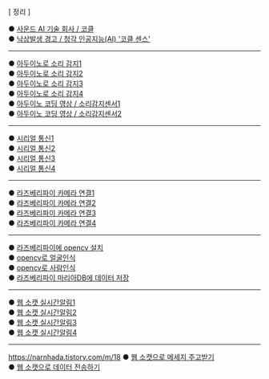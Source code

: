 [ 정리 ] <br>

● [사운드 AI 기술 회사 / 코클](https://cochl.oopy.io/)<br>
● [낙상발생 경고 / 청각 인공지능(AI) '코클 센스'](https://biz.chosun.com/stock/stock_general/2024/01/08/54C4432GBBCYVG4TJE4BR5YTTY/)<br>

***
● [아두이노로 소리 감지1](https://blog.naver.com/3dfuns/223117248010)<br>
● [아두이노로 소리 감지2](https://m.blog.naver.com/damtaja/221999396784)<br>
● [아두이노로 소리 감지3](https://m.blog.naver.com/icbanq/222588844355)<br>
● [아두이노로 소리 감지4](https://blog.naver.com/eduino/223291353027)<br>
● [아두이노 코딩 영상 / 소리감지센서1](https://www.youtube.com/watch?v=N6v8owKJz8M)<br>
● [아두이노 코딩 영상 / 소리감지센서2](https://www.youtube.com/watch?v=VU6Vzhyf9E4)<br>

***
● [시리얼 통신1](https://ecency.com/kr-dev/@jacobyu/iot-project)<br>
● [시리얼 통신2](https://bebutae.tistory.com/104)<br>
● [시리얼 통신3](https://blog.naver.com/krmjin/223369635234)<br>
● [시리얼 통신4](https://velog.io/@baduckie6231/%EB%9D%BC%EC%A6%88%EB%B2%A0%EB%A6%AC%ED%8C%8C%EC%9D%B4-%EC%95%84%EB%91%90%EC%9D%B4%EB%85%B8-%EC%8B%9C%EB%A6%AC%EC%96%BC-%ED%86%B5%EC%8B%A0) <br>

***
● [라즈베리파이 카메라 연결1](https://neosarchizo.gitbooks.io/raspberrypiforsejonguniv/content/chapter2.html)<br>
● [라즈베리파이 카메라 연결2](https://blog.naver.com/no1_devicemart/223305384819)<br>
● [라즈베리파이 카메라 연결3](https://velog.io/@addps5012/%EB%9D%BC%EC%A6%88%EB%B2%A0%EB%A6%AC%ED%8C%8C%EC%9D%B4-V2-%EC%B9%B4%EB%A9%94%EB%9D%BC-%EC%97%B0%EA%B2%B0%ED%95%98%EA%B8%B0)<br>
● [라즈베리파이 카메라 연결4](https://kdjun97.github.io/iot/raspberry-pi-install/)<br>

***
● [라즈베리파이에 opencv 설치](https://blog.naver.com/ljy9378/221438192568)<br>
● [opencv로 얼굴인식](https://blog.naver.com/ljy9378/221438230814)<br>
● [opencv로 사람인식](https://park-duck.tistory.com/entry/Python-OpenCV-%EC%82%AC%EB%9E%8C%EC%9D%B8%EC%8B%9D%EB%9D%BC%EC%A6%88%EB%B2%A0%EB%A6%AC%ED%8C%8C%EC%9D%B4)<br>
● [라즈베리파이 마리아DB에 데이터 저장](https://velog.io/@dfdf/%EB%9D%BC%EC%A6%88%EB%B2%A0%EB%A6%ACMariaDB%EC%97%90-%EB%8D%B0%EC%9D%B4%ED%84%B0-%EC%A0%80%EC%9E%A5%ED%95%98%EA%B8%B0)<br>

***
● [웹 소캣 실시간알림1](https://velog.io/@rim/%EC%9B%B9%EC%86%8C%EC%BC%93-%EC%8B%A4%EC%8B%9C%EA%B0%84-%EC%95%8C%EB%A6%BC-%EB%A7%8C%EB%93%A4%EA%B8%B02-ahwecb52)<br>
● [웹 소캣 실시간알림2](https://mag1c.tistory.com/222)<br>
● [웹 소캣 실시간알림3](https://tecoble.techcourse.co.kr/post/2021-08-14-web-socket/)<br>
● [웹 소캣 실시간알림4](https://github.com/pparkjs/websocket_chat)<br>

***
https://narnhada.tistory.com/m/18
● [웹 소캣으로 메세지 주고받기](https://www.chanstory.dev/blog/post/26)<br>
● [웹 소캣으로 데이터 전송하기](https://leekoby.github.io/posts/send-realtime-data-with-web-sockets/)<br>

